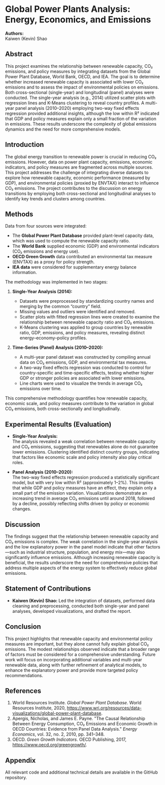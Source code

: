 # Global Power Plants Analysis: Energy, Economics, and Emissions

**Authors:**  
Kaiwen (Kevin) Shao

## Abstract
This project examines the relationship between renewable capacity, CO₂ emissions, and policy measures by integrating datasets from the Global Power Plant Database, World Bank, OECD, and IEA. The goal is to determine whether increased renewable capacity is associated with lower CO₂ emissions and to assess the impact of environmental policies on emissions. Both cross-sectional (single-year) and longitudinal (panel) analyses were conducted. The single-year analysis (e.g., 2014) utilized scatter plots with regression lines and K-Means clustering to reveal country profiles. A multi-year panel analysis (2010–2020) employing two-way fixed effects regression provided additional insights, although the low within R² indicated that GDP and policy measures explain only a small fraction of the variation in emissions. These results underscore the complexity of global emissions dynamics and the need for more comprehensive models.

## Introduction
The global energy transition to renewable power is crucial in reducing CO₂ emissions. However, data on power plant capacity, emissions, economic indicators, and policy measures are fragmented across multiple sources. This project addresses the challenge of integrating diverse datasets to explore how renewable capacity, economic performance (measured by GDP), and environmental policies (proxied by ENVTAX) interact to influence CO₂ emissions. The project contributes to the discussion on energy transitions by employing both cross-sectional and longitudinal analyses to identify key trends and clusters among countries.

## Methods
Data from four sources were integrated:
- The **Global Power Plant Database** provided plant-level capacity data, which was used to compute the renewable capacity ratio.
- The **World Bank** supplied economic (GDP) and environmental indicators (CO₂ emissions and energy use).
- **OECD Green Growth** data contributed an environmental tax measure (ENVTAX) as a proxy for policy strength.
- **IEA data** were considered for supplementary energy balance information.

The methodology was implemented in two stages:

1. **Single-Year Analysis (2014):**  
   - Datasets were preprocessed by standardizing country names and merging by the common “country” field.
   - Missing values and outliers were identified and removed.
   - Scatter plots with fitted regression lines were created to examine the relationship between renewable capacity ratio and CO₂ emissions.
   - K-Means clustering was applied to group countries by renewable ratio, GDP, emissions, and policy measures, revealing distinct energy–economy–policy profiles.

2. **Time-Series (Panel) Analysis (2010–2020):**  
   - A multi-year panel dataset was constructed by compiling annual data on CO₂ emissions, GDP, and environmental tax measures.
   - A two-way fixed effects regression was conducted to control for country-specific and time-specific effects, testing whether higher GDP or stronger policies are associated with lower emissions.
   - Line charts were used to visualize the trends in average CO₂ emissions over time.

This comprehensive methodology quantifies how renewable capacity, economic scale, and policy measures contribute to the variation in global CO₂ emissions, both cross-sectionally and longitudinally.

## Experimental Results (Evaluation)
- **Single-Year Analysis:**  
  The analysis revealed a weak correlation between renewable capacity and CO₂ emissions, suggesting that renewables alone do not guarantee lower emissions. Clustering identified distinct country groups, indicating that factors like economic scale and policy intensity also play critical roles.
  
- **Panel Analysis (2010–2020):**  
  The two-way fixed effects regression produced a statistically significant model, but with very low within R² (approximately 1–2%). This implies that while GDP and policy measures have an effect, they explain only a small part of the emission variation. Visualizations demonstrate an increasing trend in average CO₂ emissions until around 2018, followed by a decline, possibly reflecting shifts driven by policy or economic changes.

## Discussion
The findings suggest that the relationship between renewable capacity and CO₂ emissions is complex. The weak correlation in the single-year analysis and the low explanatory power in the panel model indicate that other factors—such as industrial structure, population, and energy mix—may also significantly influence emissions. Although increasing renewable capacity is beneficial, the results underscore the need for comprehensive policies that address multiple aspects of the energy system to effectively reduce global emissions.

## Statement of Contributions
- **Kaiwen (Kevin) Shao:** Led the integration of datasets, performed data cleaning and preprocessing, conducted both single-year and panel analyses, developed visualizations, and drafted the report.

## Conclusion
This project highlights that renewable capacity and environmental policy measures are important, but they alone cannot fully explain global CO₂ emissions. The modest relationships observed indicate that a broader range of factors must be considered for a comprehensive understanding. Future work will focus on incorporating additional variables and multi-year renewable data, along with further refinement of analytical models, to enhance the explanatory power and provide more targeted policy recommendations.

## References
1. World Resources Institute. *Global Power Plant Database*. World Resources Institute, 2020, https://www.wri.org/resources/data-visualizations/global-power-plant-database.
2. Apergis, Nicholas, and James E. Payne. "The Causal Relationship Between Energy Consumption, CO₂ Emissions and Economic Growth in OECD Countries: Evidence from Panel Data Analysis." *Energy Economics*, vol. 32, no. 2, 2010, pp. 341–348.
3. OECD. *Green Growth Indicators*. OECD Publishing, 2017, https://www.oecd.org/greengrowth/.

## Appendix
All relevant code and additional technical details are available in the GitHub repository.